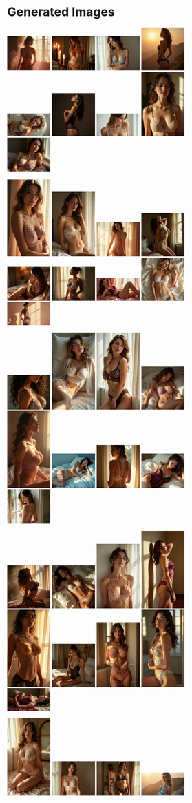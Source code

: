 # Generated Images



<img src="2025_06_24_01.webp" width="100"/> <img src="2025_06_24_02.webp" width="100"/> <img src="2025_06_24_03.webp" width="100"/> <img src="2025_06_24_04.webp" width="100"/> <img src="2025_06_24_05.webp" width="100"/> <img src="2025_06_24_06.webp" width="100"/> <img src="2025_06_24_07.webp" width="100"/> <img src="2025_06_24_08.webp" width="100"/> <img src="2025_06_24_09.webp" width="100"/>

<img src="2025_06_24_10.webp" width="100"/> <img src="2025_06_24_11.webp" width="100"/> <img src="2025_06_24_12.webp" width="100"/> <img src="2025_06_24_13.webp" width="100"/> <img src="2025_06_24_14.webp" width="100"/> <img src="2025_06_24_15.webp" width="100"/> <img src="2025_06_24_16.webp" width="100"/> <img src="2025_06_24_17.webp" width="100"/> <img src="2025_06_24_18.webp" width="100"/>

<img src="2025_06_24_19.webp" width="100"/> <img src="2025_06_24_20.webp" width="100"/> <img src="2025_06_24_21.webp" width="100"/> <img src="2025_06_24_22.webp" width="100"/> <img src="2025_06_24_23.webp" width="100"/> <img src="2025_06_24_24.webp" width="100"/> <img src="2025_06_24_25.webp" width="100"/> <img src="2025_06_24_26.webp" width="100"/> <img src="2025_06_24_27.webp" width="100"/>

<img src="2025_06_24_28.webp" width="100"/> <img src="2025_06_24_29.webp" width="100"/> <img src="2025_06_24_30.webp" width="100"/> <img src="2025_06_24_31.webp" width="100"/> <img src="2025_06_24_32.webp" width="100"/> <img src="2025_06_24_33.webp" width="100"/> <img src="2025_06_24_34.webp" width="100"/> <img src="2025_06_24_35.webp" width="100"/> <img src="2025_06_24_36.webp" width="100"/>

<img src="2025_06_24_37.webp" width="100"/> <img src="2025_06_24_38.webp" width="100"/> <img src="2025_06_24_39.webp" width="100"/> <img src="2025_06_24_40.webp" width="100"/>